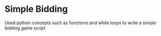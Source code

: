 # Simple Bidding 
Used python concepts such as functions and while loops to write a simple bidding game script
